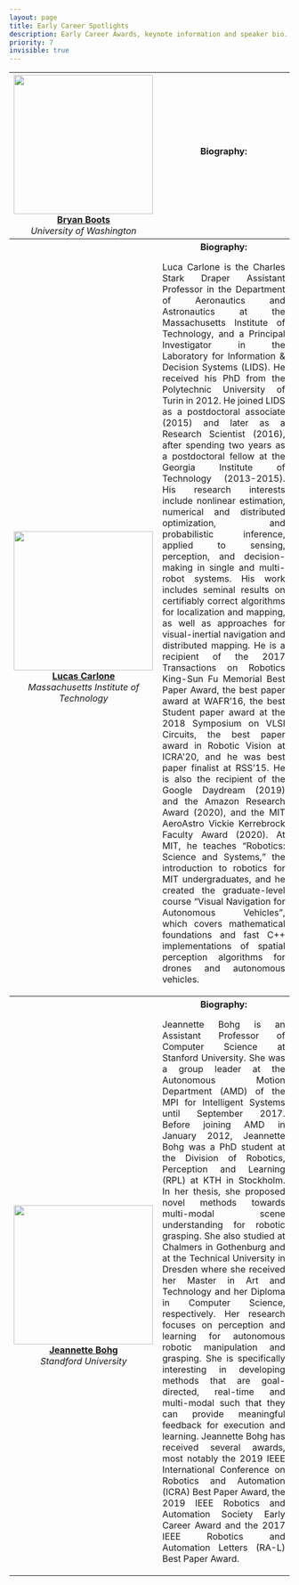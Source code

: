 ```yaml
---
layout: page
title: Early Career Spotlights
description: Early Career Awards, keynote information and speaker bio.
priority: 7
invisible: true
---
```



<table class="table">

<tr>
	<th style="text-align:center;">
	  <img src="{{site.baseurl }}/images/career_boots.jpg" width = "250"/>
           <a href="https://homes.cs.washington.edu/~bboots/">
            Bryan Boots
           </a>
           <br>
           <i><span style="font-weight:normal">University of Washington </span></i>
	</th>
	<th>
	 <b>Biography:</b>
<p style="text-align:justify; font-weight:normal;">

</p>
</th>

</tr>




<tr>
	<th style="text-align:center;">
	  <img src="{{site.baseurl }}/images/career_carlone.jpeg" width = "250"/>
           <a href="https://lucacarlone.mit.edu/">
            Lucas Carlone 
           </a>
           <br>
           <i><span style="font-weight:normal">Massachusetts Institute of Technology </span></i>
	</th>
	<th>
	<b>Biography:</b>
	<p style="text-align:justify; font-weight:normal;">
	Luca Carlone is the Charles Stark Draper Assistant Professor in the
	Department of Aeronautics and Astronautics at the Massachusetts
	Institute of Technology, and a Principal Investigator in the Laboratory
	for Information & Decision Systems (LIDS). He received his PhD from the
	Polytechnic University of Turin in 2012. He joined LIDS as a
	postdoctoral associate (2015) and later as a Research Scientist (2016),
	after spending two years as a postdoctoral fellow at the Georgia
	Institute of Technology (2013-2015). His research interests include
	nonlinear estimation, numerical and distributed optimization, and
	probabilistic inference, applied to sensing, perception, and
	decision-making in single and multi-robot systems. His work includes
	seminal results on certifiably correct algorithms for localization and
	mapping, as well as approaches for visual-inertial navigation and
	distributed mapping. He is a recipient of the 2017 Transactions on
	Robotics King-Sun Fu Memorial Best Paper Award, the best paper award at
	WAFR’16, the best Student paper award at the 2018 Symposium on VLSI
	Circuits, the best paper award in Robotic Vision at ICRA'20, and he was
	best paper finalist at RSS’15. He is also the recipient of the Google
	Daydream (2019) and the Amazon Research Award (2020), and the MIT
	AeroAstro Vickie Kerrebrock Faculty Award (2020). At MIT, he teaches
	“Robotics: Science and Systems,” the introduction to robotics for MIT
	undergraduates, and he created the graduate-level course “Visual
	Navigation for Autonomous Vehicles”, which covers mathematical
	foundations and fast C++ implementations of spatial perception
	algorithms for drones and autonomous vehicles.
	</p>
	</th>
</tr>
<tr>
	<th style="text-align:center;">
	  <img src="{{site.baseurl }}/images/career_bohg.png" width = "250"/>
           <a href="https://web.stanford.edu/~bohg/">
            Jeannette Bohg
           </a>
           <br>
           <i><span style="font-weight:normal">Standford University </span></i>
	</th>
	<th>
	<b>Biography:</b>
	<p style="text-align:justify; font-weight:normal;">
	Jeannette Bohg is an Assistant Professor of Computer Science at Stanford
	University. She was a group leader at the Autonomous Motion Department
	(AMD) of the MPI for Intelligent Systems until September 2017. Before
	joining AMD in January 2012, Jeannette Bohg was a PhD student at the
	Division of Robotics, Perception and Learning (RPL) at KTH in Stockholm.
	In her thesis, she proposed novel methods towards multi-modal scene
	understanding for robotic grasping. She also studied at Chalmers in
	Gothenburg and at the Technical University in Dresden where she received
	her Master in Art and Technology and her Diploma in Computer Science,
	respectively. Her research focuses on perception and learning for
	autonomous robotic manipulation and grasping. She is specifically
	interesting in developing methods that are goal-directed, real-time and
	multi-modal such that they can provide meaningful feedback for execution
	and learning. Jeannette Bohg has received several awards, most notably
	the 2019 IEEE International Conference on Robotics and Automation (ICRA)
	Best Paper Award, the 2019 IEEE Robotics and Automation Society Early
	Career Award and the 2017 IEEE Robotics and Automation Letters (RA-L)
	Best Paper Award.
	</p>
	</th>
</tr>


</table>




